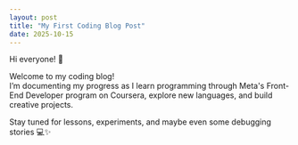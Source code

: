 ```yaml
---
layout: post
title: "My First Coding Blog Post"
date: 2025-10-15
---
```


Hi everyone! 👋  

Welcome to my coding blog!  
I’m documenting my progress as I learn programming through Meta's Front-End Developer program on Coursera, explore new languages, and build creative projects.  

Stay tuned for lessons, experiments, and maybe even some debugging stories 💻✨
